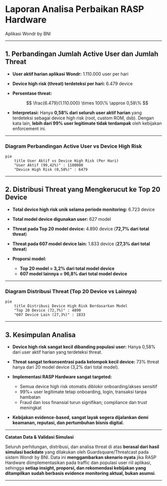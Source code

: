 # Laporan Analisa Perbaikan RASP Hardware

Aplikasi Wondr by BNI

---

## 1. Perbandingan Jumlah Active User dan Jumlah Threat

* **User aktif harian aplikasi Wondr:** 1.110.000 user per hari
* **Device high risk (threat) terdeteksi per hari:** 6.479 device
* **Persentase threat:**

  $$
  \frac{6.479}{1.110.000} \times 100\% \approx 0,58\%
  $$
* **Interpretasi:**
  Hanya **0,58% dari seluruh user aktif harian** yang terdeteksi sebagai device high risk (root, custom ROM, dsb).
  Dengan kata lain, **lebih dari 99% user legitimate tidak terdampak** oleh kebijakan enforcement ini.

---

### **Diagram Perbandingan Active User vs Device High Risk**

```mermaid
pie
    title User Aktif vs Device High Risk (Per Hari)
    "User Aktif (99,42%)" : 1100000
    "Device High Risk (0,58%)" : 6479
```

---

## 2. Distribusi Threat yang Mengkerucut ke Top 20 Device

* **Total device high risk unik selama periode monitoring:** 6.723 device
* **Total model device digunakan user:** 627 model
* **Threat pada Top 20 model device:** 4.890 device (**72,7% dari total threat**)
* **Threat pada 607 model device lain:** 1.833 device (**27,3% dari total threat**)
* **Proporsi model:**

  * **Top 20 model = 3,2% dari total model device**
  * **607 model lainnya = 96,8% dari total model device**

---

### **Diagram Distribusi Threat (Top 20 Device vs Lainnya)**

```mermaid
pie
    title Distribusi Device High Risk Berdasarkan Model
    "Top 20 Device (72,7%)" : 4890
    "607 Device Lain (27,3%)" : 1833
```

---

## 3. Kesimpulan Analisa

* **Device high risk sangat kecil dibanding populasi user:**
  Hanya 0,58% dari user aktif harian yang terdeteksi threat.
* **Threat sangat terkonsentrasi pada kelompok kecil device:**
  73% threat hanya dari 20 model device (3,2% dari total model).
* **Implementasi RASP Hardware sangat targeted:**

  * Semua device high risk otomatis diblokir onboarding/akses sensitif
  * 99%+ user legitimate tetap onboarding, login, transaksi tanpa hambatan
  * Fraud dan loss finansial turun signifikan; compliance dan trust meningkat
* **Kebijakan evidence-based, sangat layak segera dijalankan demi keamanan, reputasi, dan pertumbuhan bisnis digital.**

---

**Catatan Data & Validasi Simulasi**

Seluruh perhitungan, distribusi, dan analisa threat di atas **berasal dari hasil simulasi backdate** yang dilakukan oleh Guardsquare/Threatcast pada sistem Wondr by BNI.
Data ini **menggambarkan skenario nyata** jika RASP Hardware diimplementasikan pada traffic dan populasi user riil aplikasi,
sehingga **setiap insight, proporsi, dan rekomendasi kebijakan yang ditampilkan sudah berbasis evidence monitoring aktual, bukan asumsi**.

---

